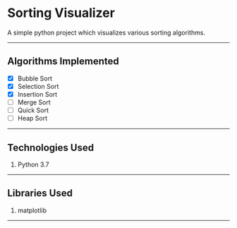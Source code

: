 # Sorting Visualizer

A simple python project which visualizes various sorting algorithms.

---

## Algorithms Implemented

- [x] Bubble Sort
- [x] Selection Sort
- [x] Insertion Sort
- [ ] Merge Sort
- [ ] Quick Sort
- [ ] Heap Sort

---

## Technologies Used

1. Python 3.7

---

## Libraries Used

1. matplotlib

---

